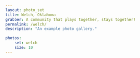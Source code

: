 ```yaml
---
layout: photo_set
title: Welch, Oklahoma
grabber: A community that plays together, stays together! 
permalink: /welch/
description: "An example photo gallery."

photos:
    set: welch
    size: 10
---
```

